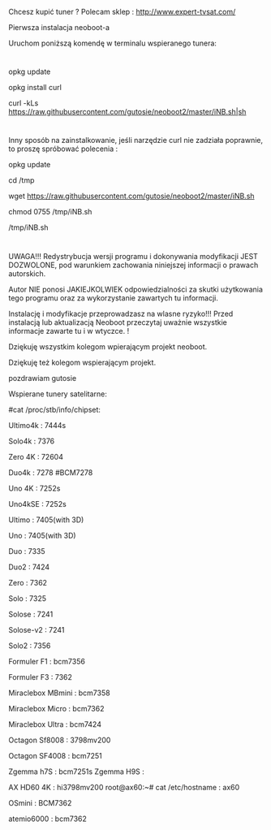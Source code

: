 Chcesz kupić tuner ? Polecam sklep : http://www.expert-tvsat.com/


Pierwsza instalacja neoboot-a

Uruchom poniższą komendę w terminalu wspieranego tunera:
#

opkg update 

opkg install curl 

curl -kLs https://raw.githubusercontent.com/gutosie/neoboot2/master/iNB.sh|sh
#

Inny sposób na zainstalkowanie, jeśli narzędzie curl nie zadziała poprawnie, to proszę spróbować polecenia :


opkg update

cd /tmp

wget https://raw.githubusercontent.com/gutosie/neoboot2/master/iNB.sh

chmod 0755 /tmp/iNB.sh

/tmp/iNB.sh
#

UWAGA!!! 
 Redystrybucja wersji programu i dokonywania modyfikacji JEST DOZWOLONE, pod warunkiem zachowania niniejszej informacji o prawach autorskich. 

Autor NIE ponosi JAKIEJKOLWIEK odpowiedzialności za skutki użytkowania tego programu oraz za wykorzystanie zawartych tu informacji.

Instalację i modyfikacje przeprowadzasz na wlasne ryzyko!!! Przed instalacją lub aktualizacją Neoboot przeczytaj uważnie wszystkie informacje zawarte tu i w wtyczce. !

Dziękuję wszystkim kolegom wpierającym projekt neoboot.

Dziękuję też kolegom wspierającym projekt.

pozdrawiam gutosie

Wspierane tunery satelitarne:

#cat /proc/stb/info/chipset:  

Ultimo4k            :    7444s 

Solo4k              :    7376  

Zero 4K             :    72604

Duo4k               :    7278  #BCM7278 

Uno 4K              :    7252s 

Uno4kSE             :    7252s  

Ultimo              :    7405(with 3D) 

Uno                 :    7405(with 3D) 

Duo                 :    7335 

Duo2                :    7424 

Zero                :    7362 

Solo                :    7325

Solose              :    7241 

Solose-v2           :    7241 

Solo2               :    7356  
              
Formuler F1         :    bcm7356  

Formuler F3         :    7362       
     
Miraclebox MBmini   :    bcm7358 

Miraclebox Micro    :    bcm7362  

Miraclebox Ultra    :    bcm7424  

  
Octagon Sf8008      :    3798mv200

Octagon SF4008      :    bcm7251

Zgemma h7S          :    bcm7251s 
Zgemma H9S          :

AX HD60 4K          :    hi3798mv200  root@ax60:~# cat /etc/hostname : ax60

OSmini              :    BCM7362

atemio6000          :    bcm7362 




